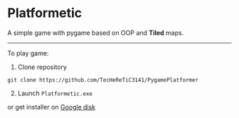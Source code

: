 # Platformetic
A simple game with pygame based on OOP and **Tiled** maps.

---

To play game:
1. Clone repository
`````
git clone https://github.com/TecHeReTiC3141/PygamePlatformer 
`````
2. Launch `Platformetic.exe`

or 
get installer on [Google disk](https://drive.google.com/file/d/1Ni98Y_kIOaHrJEDdExraqyPlL3MW2LID/view?usp=sharing)